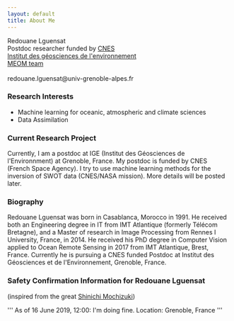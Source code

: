 ```yaml
---
layout: default
title: About Me
---
```



<p class="message">
Redouane Lguensat <br>
Postdoc researcher funded by <a href="https://cnes.fr/en">CNES</a><br>
<a href="http://www.ige-grenoble.fr/?lang=en">Institut des géosciences de l'environnement</a> <br>
<a href="https://meom-group.github.io/">MEOM team</a> <br><br>
redouane.lguensat@univ-grenoble-alpes.fr
</p>

### Research Interests

 * Machine learning for oceanic, atmospheric and climate sciences
 * Data Assimilation

### Current Research Project

Currently, I am a postdoc at IGE (Institut des Géosciences de l'Environnment) at Grenoble, France. My postdoc is funded by CNES (French Space Agency). I try to use machine learning methods for the inversion of SWOT data (CNES/NASA mission). More details will be posted later.

### Biography

Redouane Lguensat was born in Casablanca, Morocco in 1991. He received both an Engineering degree in IT from IMT Atlantique (formerly Télécom Bretagne), and a Master of research in Image Processing from Rennes I University, France, in 2014. He received his PhD degree in Computer Vision applied to Ocean Remote Sensing in 2017 from IMT Atlantique, Brest, France. Currently he is pursuing a CNES funded Postdoc at Institut des Géosciences et de l'Environnement, Grenoble, France. 

### Safety Confirmation Information for Redouane Lguensat
(inspired from the great [Shinichi Mochizuki](http://www.kurims.kyoto-u.ac.jp/~motizuki/news-english.html))

''' 
As of 16 June 2019, 12:00: I'm doing fine.
Location: Grenoble, France
'''
